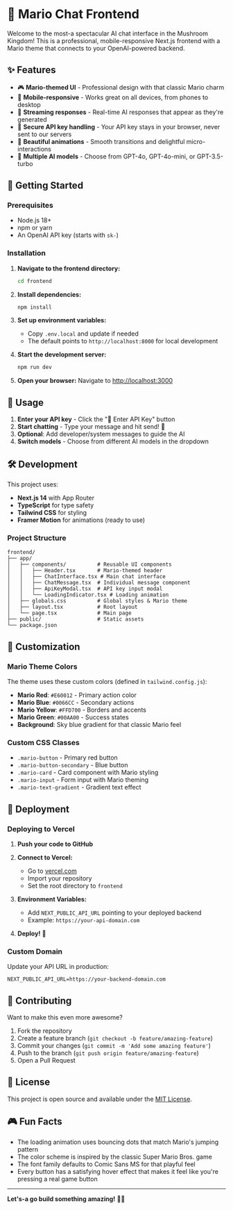# 🍄 Mario Chat Frontend

Welcome to the most-a spectacular AI chat interface in the Mushroom Kingdom! This is a professional, mobile-responsive Next.js frontend with a Mario theme that connects to your OpenAI-powered backend.

## ✨ Features

- 🎮 **Mario-themed UI** - Professional design with that classic Mario charm
- 📱 **Mobile-responsive** - Works great on all devices, from phones to desktop
- 🚀 **Streaming responses** - Real-time AI responses that appear as they're generated
- 🔐 **Secure API key handling** - Your API key stays in your browser, never sent to our servers
- 🎨 **Beautiful animations** - Smooth transitions and delightful micro-interactions
- 🌈 **Multiple AI models** - Choose from GPT-4o, GPT-4o-mini, or GPT-3.5-turbo

## 🚀 Getting Started

### Prerequisites

- Node.js 18+ 
- npm or yarn
- An OpenAI API key (starts with `sk-`)

### Installation

1. **Navigate to the frontend directory:**
   ```bash
   cd frontend
   ```

2. **Install dependencies:**
   ```bash
   npm install
   ```

3. **Set up environment variables:**
   - Copy `.env.local` and update if needed
   - The default points to `http://localhost:8000` for local development

4. **Start the development server:**
   ```bash
   npm run dev
   ```

5. **Open your browser:**
   Navigate to [http://localhost:3000](http://localhost:3000)

## 🎯 Usage

1. **Enter your API key** - Click the "🔑 Enter API Key" button
2. **Start chatting** - Type your message and hit send! 🚀
3. **Optional**: Add developer/system messages to guide the AI
4. **Switch models** - Choose from different AI models in the dropdown

## 🛠️ Development

This project uses:
- **Next.js 14** with App Router
- **TypeScript** for type safety
- **Tailwind CSS** for styling
- **Framer Motion** for animations (ready to use)

### Project Structure

```
frontend/
├── app/
│   ├── components/          # Reusable UI components
│   │   ├── Header.tsx       # Mario-themed header
│   │   ├── ChatInterface.tsx # Main chat interface
│   │   ├── ChatMessage.tsx  # Individual message component
│   │   ├── ApiKeyModal.tsx  # API key input modal
│   │   └── LoadingIndicator.tsx # Loading animation
│   ├── globals.css          # Global styles & Mario theme
│   ├── layout.tsx           # Root layout
│   └── page.tsx             # Main page
├── public/                  # Static assets
└── package.json
```

## 🎨 Customization

### Mario Theme Colors

The theme uses these custom colors (defined in `tailwind.config.js`):

- **Mario Red**: `#E60012` - Primary action color
- **Mario Blue**: `#0066CC` - Secondary actions
- **Mario Yellow**: `#FFD700` - Borders and accents
- **Mario Green**: `#00AA00` - Success states
- **Background**: Sky blue gradient for that classic Mario feel

### Custom CSS Classes

- `.mario-button` - Primary red button
- `.mario-button-secondary` - Blue button
- `.mario-card` - Card component with Mario styling
- `.mario-input` - Form input with Mario theming
- `.mario-text-gradient` - Gradient text effect

## 🚀 Deployment

### Deploying to Vercel

1. **Push your code to GitHub**

2. **Connect to Vercel:**
   - Go to [vercel.com](https://vercel.com)
   - Import your repository
   - Set the root directory to `frontend`

3. **Environment Variables:**
   - Add `NEXT_PUBLIC_API_URL` pointing to your deployed backend
   - Example: `https://your-api-domain.com`

4. **Deploy!** 🎉

### Custom Domain

Update your API URL in production:
```env
NEXT_PUBLIC_API_URL=https://your-backend-domain.com
```

## 🤝 Contributing

Want to make this even more awesome? 

1. Fork the repository
2. Create a feature branch (`git checkout -b feature/amazing-feature`)
3. Commit your changes (`git commit -m 'Add some amazing feature'`)
4. Push to the branch (`git push origin feature/amazing-feature`)
5. Open a Pull Request

## 📝 License

This project is open source and available under the [MIT License](LICENSE).

## 🎮 Fun Facts

- The loading animation uses bouncing dots that match Mario's jumping pattern
- The color scheme is inspired by the classic Super Mario Bros. game
- The font family defaults to Comic Sans MS for that playful feel
- Every button has a satisfying hover effect that makes it feel like you're pressing a real game button

---

**Let's-a go build something amazing!** 🍄✨